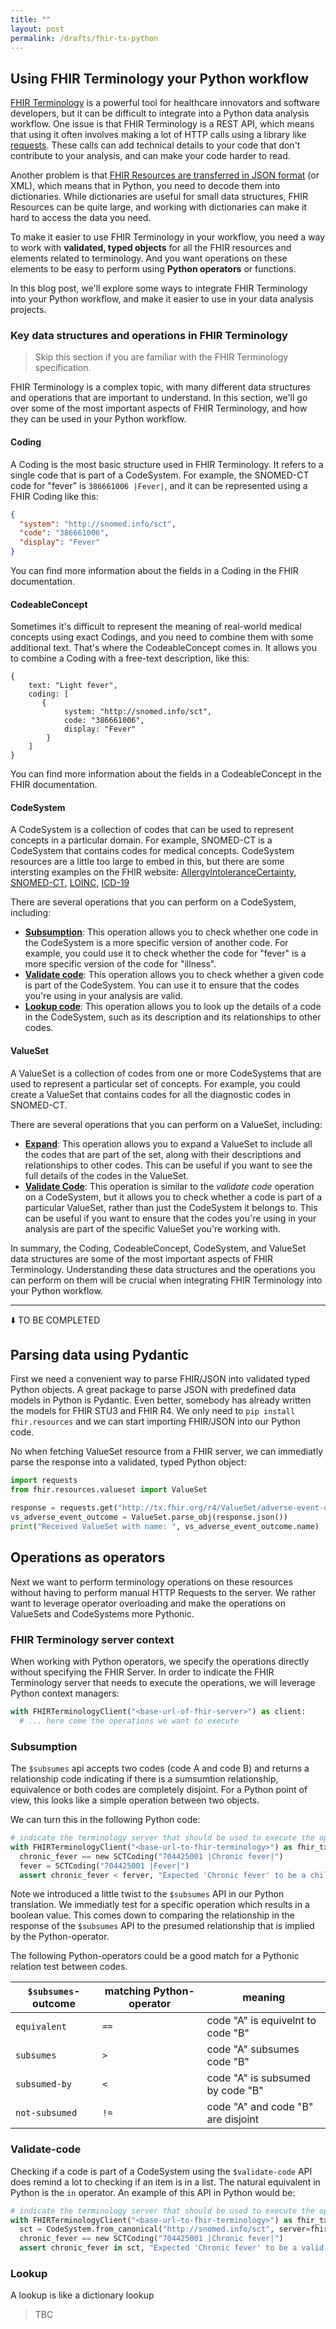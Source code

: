 ```yaml
---
title: ""
layout: post
permalink: /drafts/fhir-tx-python
---
```


## Using FHIR Terminology your Python workflow

[FHIR Terminology](https://hl7.org/fhir/terminology-module.html) is a powerful tool for healthcare innovators and software developers, but it can be difficult to integrate into a Python data analysis workflow. One issue is that FHIR Terminology is a REST API, which means that using it often involves making a lot of HTTP calls using a library like [requests](https://requests.readthedocs.io). These calls can add technical details to your code that don't contribute to your analysis, and can make your code harder to read.

Another problem is that [FHIR Resources are transferred in JSON format](https://hl7.org/fhir/json.html) (or XML), which means that in Python, you need to decode them into dictionaries. While dictionaries are useful for small data structures, FHIR Resources can be quite large, and working with dictionaries can make it hard to access the data you need.

To make it easier to use FHIR Terminology in your workflow, you need a way to work with **validated, typed objects** for all the FHIR resources and elements related to terminology. And you want operations on these elements to be easy to perform using **Python operators** or functions.

In this blog post, we'll explore some ways to integrate FHIR Terminology into your Python workflow, and make it easier to use in your data analysis projects.

### Key data structures and operations in FHIR Terminology

> Skip this section if you are familiar with the FHIR Terminology specification.

FHIR Terminology is a complex topic, with many different data structures and operations that are important to understand. In this section, we'll go over some of the most important aspects of FHIR Terminology, and how they can be used in your Python workflow.

#### Coding

A Coding is the most basic structure used in FHIR Terminology. It refers to a single code that is part of a CodeSystem. For example, the SNOMED-CT code for "fever" is `386661006 |Fever|`, and it can be represented using a FHIR Coding like this:

```json
{
  "system": "http://snomed.info/sct",
  "code": "386661006",
  "display": "Fever"
}
```

You can find more information about the fields in a Coding in the FHIR documentation.

#### CodeableConcept

Sometimes it's difficult to represent the meaning of real-world medical concepts using exact Codings, and you need to combine them with some additional text. That's where the CodeableConcept comes in. It allows you to combine a Coding with a free-text description, like this:

```
{
    text: "Light fever",
    coding: [
       {
            system: "http://snomed.info/sct",
            code: "386661006",
            display: "Fever"
        }
    ]
}
```

You can find more information about the fields in a CodeableConcept in the FHIR documentation.

#### CodeSystem

A CodeSystem is a collection of codes that can be used to represent concepts in a particular domain. For example, SNOMED-CT is a CodeSystem that contains codes for medical concepts.
CodeSystem resources are a little too large to embed in this, but there are some intersting examples on the FHIR website: [AllergyIntoleranceCertainty](https://terminology.hl7.org/CodeSystem-reaction-event-certainty.json.html), [SNOMED-CT](https://terminology.hl7.org/CodeSystem-v3-snomed-CT.json.html), [LOINC](https://terminology.hl7.org/CodeSystem-v3-loinc.json.html), [ICD-19](https://terminology.hl7.org/CodeSystem-icd10.json.html)

There are several operations that you can perform on a CodeSystem, including:

- [**Subsumption**](http://hl7.org/fhir/codesystem-operation-subsumes.html): This operation allows you to check whether one code in the CodeSystem is a more specific version of another code. For example, you could use it to check whether the code for "fever" is a more specific version of the code for "illness".
- [**Validate code**](http://hl7.org/fhir/codesystem-operation-validate-code.html): This operation allows you to check whether a given code is part of the CodeSystem. You can use it to ensure that the codes you're using in your analysis are valid.
- [**Lookup code**](http://hl7.org/fhir/codesystem-operation-lookup.html): This operation allows you to look up the details of a code in the CodeSystem, such as its description and its relationships to other codes.

#### ValueSet

A ValueSet is a collection of codes from one or more CodeSystems that are used to represent a particular set of concepts. For example, you could create a ValueSet that contains codes for all the diagnostic codes in SNOMED-CT.

There are several operations that you can perform on a ValueSet, including:

- [**Expand**](http://hl7.org/fhir/valueset-operation-expand.html): This operation allows you to expand a ValueSet to include all the codes that are part of the set, along with their descriptions and relationships to other codes. This can be useful if you want to see the full details of the codes in the ValueSet.
- [**Validate Code**](http://hl7.org/fhir/valueset-operation-validate-code.html): This operation is similar to the _validate code_ operation on a CodeSystem, but it allows you to check whether a code is part of a particular ValueSet, rather than just the CodeSystem it belongs to. This can be useful if you want to ensure that the codes you're using in your analysis are part of the specific ValueSet you're working with.

In summary, the Coding, CodeableConcept, CodeSystem, and ValueSet data structures are some of the most important aspects of FHIR Terminology. Understanding these data structures and the operations you can perform on them will be crucial when integrating FHIR Terminology into your Python workflow.

---

⬇️ TO BE COMPLETED

## Parsing data using Pydantic

First we need a convenient way to parse FHIR/JSON into validated typed Python objects. A great package to parse JSON with predefined data models in Python is Pydantic. Even better, somebody has already written the models for FHIR STU3 and FHIR R4. We only need to `pip install fhir.resources` and we can start importing FHIR/JSON into our Python code.

No when fetching ValueSet resource from a FHIR server, we can immediatly parse the response into a validated, typed Python object:

```python
import requests
from fhir.resources.valueset import ValueSet

response = requests.get("http://tx.fhir.org/r4/ValueSet/adverse-event-outcome")
vs_adverse_event_outcome = ValueSet.parse_obj(response.json())
print("Received ValueSet with name: ", vs_adverse_event_outcome.name)
```

## Operations as operators

Next we want to perform terminology operations on these resources without having to perform manual HTTP Requests to the server. We rather want to leverage operator overloading and make the operations on ValueSets and CodeSystems more Pythonic.

### FHIR Terminology server context

When working with Python operators, we specify the operations directly without specifying the FHIR Server. In order to indicate the FHIR Terminology server that needs to execute the operations, we will leverage Python context managers:

```python
with FHIRTerminologyClient("<base-url-of-fhir-server>") as client:
  # ... here come the operations we want to execute
```

### Subsumption

The `$subsumes` api accepts two codes (code A and code B) and returns a relationship code indicating if there is a sumsumtion relationship, equivalence or both codes are completely disjoint. For a Python point of view, this looks like a simple operation between two objects.

We can turn this in the following Python code:

```python
# indicate the terminology server that should be used to execute the operations
with FHIRTerminologyClient("<base-url-to-fhir-terminology>") as fhir_tx_client:
  chronic_fever == new SCTCoding("704425001 |Chronic fever|")
  fever = SCTCoding("704425001 |Fever|")
  assert chronic_fever < ferver, "Expected 'Chronic fever' to be a child of 'Fever'"

```

Note we introduced a little twist to the `$subsumes` API in our Python translation. We immediatly test for a specific operation which results in a boolean value. This comes down to comparing the relationship in the response of the `$subsumes` API to the presumed relationship that is implied by the Python-operator.

The following Python-operators could be a good match for a Pythonic relation test between codes.

| `$subsumes`-outcome | matching Python-operator | meaning                            |
| ------------------- | ------------------------ | ---------------------------------- |
| `equivalent`        | `==`                     | code "A" is equivelnt to code "B"  |
| `subsumes`          | `>`                      | code "A" subsumes code "B"         |
| `subsumed-by`       | `<`                      | code "A" is subsumed by code "B"   |
| `not-subsumed`      | `!=`                     | code "A" and code "B" are disjoint |

### Validate-code

Checking if a code is part of a CodeSystem using the `$validate-code` API does remind a lot to checking if an item is in a list. The natural equivalent in Python is the `in` operator. An example of this API in Python would be:

```python
# indicate the terminology server that should be used to execute the operations
with FHIRTerminologyClient("<base-url-to-fhir-terminology>") as fhir_tx_client:
  sct = CodeSystem.from_canonical("http://snomed.info/sct", server=fhir_tx_server)
  chronic_fever == new SCTCoding("704425001 |Chronic fever|")
  assert chronic_fever in sct, "Expected 'Chronic fever' to be a valid SNOMED-CT concept."
```

### Lookup

A lookup is like a dictionary lookup

> TBC
